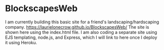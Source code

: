 # BlockscapesWeb
I am currently building this basic site for a friend's landscaping/hardscaping  company. https://laurielonecrow.github.io/BlockscapesWeb/  The site is shown here using the index.html file.  I am also coding a separate site using EJS templating, node.js, and Express, which I will link to here once I deploy it using Heroku.
